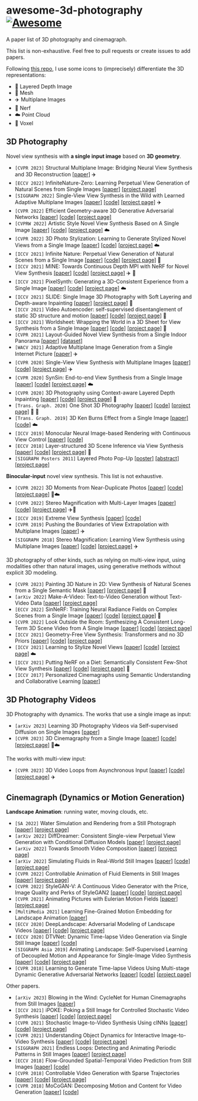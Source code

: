 # awesome-3d-photography [![Awesome](https://cdn.rawgit.com/sindresorhus/awesome/d7305f38d29fed78fa85652e3a63e154dd8e8829/media/badge.svg)](https://github.com/sindresorhus/awesome)
A paper list of 3D photography and cinemagraph.

This list is non-exhaustive. Feel free to pull requests or create issues to add papers.

Following [this repo](https://github.com/timzhang642/3D-Machine-Learning), I use some icons to (imprecisely) differentiate the 3D representations:
* :leaves: Layered Depth Image
* :gem: Mesh
* :airplane: Multiplane Images
* :taxi: Nerf
* :cloud: Point Cloud
* :space_invader: Voxel

## 3D Photography
Novel view synthesis with **a single input image** based on **3D geometry**.
- `[CVPR 2023]` Structural Multiplane Image: Bridging Neural View Synthesis and 3D Reconstruction [[paper]](https://arxiv.org/abs/2303.05937) :airplane:
- `[ECCV 2022]` InfiniteNature-Zero: Learning Perpetual View Generation of Natural Scenes from Single Images [[paper]](https://infinite-nature-zero.github.io/static/pdfs/InfiniteNatureZero.pdf) [[project page]](https://infinite-nature-zero.github.io/)
- `[SIGGRAPH 2022]` Single-View View Synthesis in the Wild with Learned Adaptive Multiplane Images [[paper]](https://arxiv.org/pdf/2205.11733.pdf) [[code]](https://github.com/yxuhan/AdaMPI) [[project page]](https://yxuhan.github.io/AdaMPI/) :airplane:
- `[CVPR 2022]` Efficient Geometry-aware 3D Generative Adversarial Networks [[paper]](https://arxiv.org/pdf/2112.07945.pdf) [[code]](https://github.com/NVlabs/eg3d) [[project page]](https://matthew-a-chan.github.io/EG3D/)
- `[CVPRW 2022]` Artistic Style Novel View Synthesis Based on A Single Image [[paper]](https://openaccess.thecvf.com/content/CVPR2022W/CVFAD/papers/Tseng_Artistic_Style_Novel_View_Synthesis_Based_on_a_Single_Image_CVPRW_2022_paper.pdf) [[code]](https://github.com/Kuan-Wei-Tseng/ArtNV) [[project page]](https://kuan-wei-tseng.github.io/ArtNV) :cloud:
- `[CVPR 2022]` 3D Photo Stylization: Learning to Generate Stylized Novel Views from a Single Image [[paper]](https://arxiv.org/pdf/2112.00169.pdf) [[code]](https://github.com/fmu2/3d_photo_stylization) [[project page]](http://pages.cs.wisc.edu/~fmu/style3d/) :cloud:
- `[ICCV 2021]` Infinite Nature: Perpetual View Generation of Natural Scenes from a Single Image [[paper]](https://arxiv.org/pdf/2012.09855.pdf) [[code]](https://github.com/google-research/google-research/tree/master/infinite_nature) [[project page]](https://infinite-nature.github.io/) :gem:
- `[ICCV 2021]` MINE: Towards Continuous Depth MPI with NeRF for Novel View Synthesis [[paper]](https://arxiv.org/pdf/2103.14910.pdf) [[code]](https://github.com/vincentfung13/MINE) [[project page]](https://vincentfung13.github.io/projects/mine/) :airplane: :taxi:
- `[ICCV 2021]` PixelSynth: Generating a 3D-Consistent Experience from a Single Image [[paper]](https://arxiv.org/pdf/2108.05892.pdf) [[code]](https://github.com/crockwell/pixelsynth) [[project page]](https://crockwell.github.io/pixelsynth/) :cloud:
- `[ICCV 2021]` SLIDE: Single Image 3D Photography with Soft Layering and Depth-aware Inpainting [[paper]](https://arxiv.org/pdf/2109.01068.pdf) [[project page]](https://varunjampani.github.io/slide/) :gem:
- `[ICCV 2021]` Video Autoencoder: self-supervised disentanglement of static 3D structure and motion [[paper]](https://arxiv.org/pdf/2110.02951.pdf) [[code]](https://github.com/zlai0/VideoAutoencoder/) [[project page]](https://zlai0.github.io/VideoAutoencoder/) :space_invader:
- `[ICCV 2021]` Worldsheet: Wrapping the World in a 3D Sheet for View Synthesis from a Single Image [[paper]](https://arxiv.org/pdf/2012.09854.pdf) [[code]](https://github.com/facebookresearch/worldsheet) [[project page]](https://worldsheet.github.io/) :gem:
- `[CVPR 2021]` Layout-Guided Novel View Synthesis from a Single Indoor Panorama [[paper]](https://openaccess.thecvf.com/content/CVPR2021/papers/Xu_Layout-Guided_Novel_View_Synthesis_From_a_Single_Indoor_Panorama_CVPR_2021_paper.pdf) [[dataset]](https://github.com/bluestyle97/PNVS)
- `[WACV 2021]` Adaptive Multiplane Image Generation from a Single Internet Picture [[paper]](https://openaccess.thecvf.com/content/WACV2021/papers/Luvizon_Adaptive_Multiplane_Image_Generation_From_a_Single_Internet_Picture_WACV_2021_paper.pdf) :airplane:
- `[CVPR 2020]` Single-View View Synthesis with Multiplane Images [[paper]](https://single-view-mpi.github.io/single_view_mpi.pdf) [[code]](https://github.com/google-research/google-research/tree/master/single_view_mpi) [[project page]](https://single-view-mpi.github.io/) :airplane:
- `[CVPR 2020]` SynSin: End-to-end View Synthesis from a Single Image [[paper]](https://arxiv.org/pdf/1912.08804.pdf) [[code]](https://github.com/facebookresearch/synsin) [[project page]](https://www.robots.ox.ac.uk/~ow/synsin.html) :cloud: 
- `[CVPR 2020]` 3D Photography using Context-aware Layered Depth Inpainting [[paper]](https://arxiv.org/pdf/2004.04727.pdf) [[code]](https://github.com/vt-vl-lab/3d-photo-inpainting) [[project page]](https://shihmengli.github.io/3D-Photo-Inpainting/) :leaves:
- `[Trans. Graph. 2020]` One Shot 3D Photography [[paper]](https://arxiv.org/pdf/2008.12298.pdf) [[code]](https://github.com/facebookresearch/one_shot_3d_photography) [[project page]](https://facebookresearch.github.io/one_shot_3d_photography/) :leaves: :gem:
- `[Trans. Graph. 2019]` 3D Ken Burns Effect from a Single Image [[paper]](https://arxiv.org/pdf/1909.05483.pdf) [[code]](https://github.com/sniklaus/3d-ken-burns) :cloud:
- `[ICCV 2019]` Monocular Neural Image-based Rendering with Continuous View Control [[paper]](https://arxiv.org/pdf/1901.01880.pdf) [[code]](https://github.com/xuchen-ethz/continuous_view_synthesis)
- `[ECCV 2018]` Layer-structured 3D Scene Inference via View Synthesis [[paper]](https://arxiv.org/pdf/1807.10264.pdf) [[code]](https://github.com/google/layered-scene-inference) [[project page]](https://shubhtuls.github.io/lsi/) :leaves:
- `[SIGGRAPH Posters 2011]` Layered Photo Pop-Up [[poster]](https://richardt.name/publications/photopopup/LayeredPhotoPopup-poster.pdf) [[abstract]](https://richardt.name/publications/photopopup/LayeredPhotoPopup-abstract.pdf) [[project page]](https://richardt.name/publications/photopopup/)

**Binocular-input** novel view synthesis. This list is not exhaustive.
- `[CVPR 2022]` 3D Moments from Near-Duplicate Photos [[paper]](https://3d-moments.github.io/static/pdfs/3d_moments.pdf) [[code]](https://github.com/google-research/3d-moments) [[project page]](https://3d-moments.github.io/) :leaves::cloud:
- `[CVPR 2022]` Stereo Magnification with Multi-Layer Images [[paper]](https://arxiv.org/pdf/2201.05023.pdf) [[code]](https://github.com/SamsungLabs/StereoLayers) [[project page]](https://samsunglabs.github.io/StereoLayers/) :airplane::gem:
- `[ICCV 2019]` Extreme View Synthesis [[paper]](https://arxiv.org/pdf/1812.04777) [[code]](https://github.com/NVlabs/extreme-view-synth)
- `[CVPR 2019]` Pushing the Boundaries of View Extrapolation with Multiplane Images [[paper]](https://openaccess.thecvf.com/content_CVPR_2019/papers/Srinivasan_Pushing_the_Boundaries_of_View_Extrapolation_With_Multiplane_Images_CVPR_2019_paper.pdf) :airplane:
- `[SIGGRAPH 2018]` Stereo Magnification: Learning View Synthesis using Multiplane Images [[paper]](https://dl.acm.org/doi/pdf/10.1145/3197517.3201323) [[code]](https://github.com/google/stereo-magnification) [[project page]](https://tinghuiz.github.io/projects/mpi/) :airplane:

3D photography of other kinds, such as relying on multi-view input, using modalities other than natural images, using generative methods without explicit 3D modeling.
- `[CVPR 2023]` Painting 3D Nature in 2D: View Synthesis of Natural Scenes from a Single Semantic Mask [[paper]](https://arxiv.org/abs/2302.07224) [[project page]](https://zju3dv.github.io/paintingnature/) :gem:
- `[arXiv 2022]` Make-A-Video: Text-to-Video Generation without Text-Video Data [[paper]](https://arxiv.org/abs/2209.14792) [[project page]](https://make-a-video.github.io/)
- `[ECCV 2022]` SinNeRF: Training Neural Radiance Fields on Complex Scenes from a Single Image [[paper]](https://arxiv.org/pdf/2204.00928.pdf) [[code]](https://github.com/Ir1d/SinNeRF) [[project page]](https://vita-group.github.io/SinNeRF/) :taxi:
- `[CVPR 2022]` Look Outside the Room: Synthesizing A Consistent Long-Term 3D Scene Video from A Single Image [[paper]](https://arxiv.org/abs/2203.09457) [[code]](https://github.com/xrenaa/Look-Outside-Room) [[project page]](https://xrenaa.github.io/look-outside-room/)
- `[ICCV 2021]` Geometry-Free View Synthesis: Transformers and no 3D Priors [[paper]](https://arxiv.org/pdf/2104.07652.pdf) [[code]](https://github.com/CompVis/geometry-free-view-synthesis) [[project page]](https://compvis.github.io/geometry-free-view-synthesis/)
- `[ICCV 2021]` Learning to Stylize Novel Views [[paper]](https://arxiv.org/pdf/2105.13509.pdf) [[code]](https://github.com/hhsinping/stylescene) [[project page]](https://hhsinping.github.io/3d_scene_stylization/) :cloud:
- `[ICCV 2021]` Putting NeRF on a Diet: Semantically Consistent Few-Shot View Synthesis [[paper]](https://arxiv.org/pdf/2104.00677.pdf) [[code]](https://github.com/ajayjain/DietNeRF) [[project page]](https://www.ajayj.com/dietnerf) :taxi:
- `[ICCV 2017]` Personalized Cinemagraphs using Semantic Understanding and Collaborative Learning [[paper]](https://openaccess.thecvf.com/content_ICCV_2017/papers/Oh_Personalized_Cinemagraphs_Using_ICCV_2017_paper.pdf)

## 3D Photography Videos
3D Photography with dynamics. The works that use a single image as input:
- `[arXiv 2023]` Learning 3D Photography Videos via Self-supervised Diffusion on Single Images [[paper]](https://arxiv.org/abs/2302.10781)
- `[CVPR 2023]` 3D Cinemagraphy from a Single Image [[paper]](https://arxiv.org/abs/2303.05724) [[code]](https://github.com/xingyi-li/3d-cinemagraphy) [[project page]](https://xingyi-li.github.io/3d-cinemagraphy/) :leaves::cloud:

The works with multi-view input:
- `[CVPR 2023]` 3D Video Loops from Asynchronous Input [[paper]](https://arxiv.org/abs/2303.05312) [[code]](https://github.com/limacv/VideoLoop3D) [[project page]](https://limacv.github.io/VideoLoop3D_web/) :airplane:

## Cinemagraph (Dynamics or Motion Generation)
**Landscape Animation**: running water, moving clouds, etc.
- `[SA 2022]` Water Simulation and Rendering from a Still Photograph [[paper]](https://dl.acm.org/doi/pdf/10.1145/3550469.3555415) [[project page]](https://rsugimoto.net/WaterAnimationProject/)
- `[arXiv 2022]` DiffDreamer: Consistent Single-view Perpetual View Generation with Conditional Diffusion Models [[paper]](https://arxiv.org/abs/2211.12131) [[project page]](https://primecai.github.io/diffdreamer)
- `[arXiv 2022]` Towards Smooth Video Composition [[paper]](https://arxiv.org/abs/2212.07413) [[project page]](https://genforce.github.io/StyleSV)
- `[arXiv 2022]` Simulating Fluids in Real-World Still Images [[paper]](https://arxiv.org/pdf/2204.11335.pdf) [[code]](https://github.com/simon3dv/SLR-SFS) [[project page]](https://slr-sfs.github.io/)
- `[CVPR 2022]` Controllable Animation of Fluid Elements in Still Images [[paper]](https://arxiv.org/pdf/2112.03051v1.pdf) [[project page]](https://controllable-cinemagraphs.github.io/)
- `[CVPR 2022]` StyleGAN-V: A Continuous Video Generator with the Price, Image Quality and Perks of StyleGAN2 [[paper]](https://kaust-cair.s3.amazonaws.com/stylegan-v/stylegan-v-paper.pdf) [[code]](https://github.com/universome/stylegan-v) [[project page]](https://universome.github.io/stylegan-v)
- `[CVPR 2021]` Animating Pictures with Eulerian Motion Fields [[paper]](https://eulerian.cs.washington.edu/animating_pictures_2020.pdf) [[project page]](https://eulerian.cs.washington.edu/)
- `[MultiMedia 2021]` Learning Fine-Grained Motion Embedding for Landscape Animation [[paper]](https://arxiv.org/pdf/2109.02216.pdf)
- `[ECCV 2020]` DeepLandscape: Adversarial Modeling of Landscape Videos [[paper]](https://www.ecva.net/papers/eccv_2020/papers_ECCV/papers/123680256.pdf) [[code]](https://github.com/saic-mdal/deep-landscape) [[project page]](https://saic-mdal.github.io/deep-landscape/)
- `[ECCV 2020]` DTVNet: Dynamic Time-lapse Video Generation via Single Still Image [[paper]](https://www.ecva.net/papers/eccv_2020/papers_ECCV/papers/123500290.pdf) [[code]](https://github.com/zhangzjn/dtvnet)
- `[SIGGRAPH Asia 2019]` Animating Landscape: Self-Supervised Learning of Decoupled Motion and Appearance for Single-Image Video Synthesis [[paper]](https://arxiv.org/pdf/1910.07192.pdf) [[code]](https://github.com/endo-yuki-t/Animating-Landscape) [[project page]](http://www.cgg.cs.tsukuba.ac.jp/~endo/projects/AnimatingLandscape/)
- `[CVPR 2018]` Learning to Generate Time-lapse Videos Using Multi-stage Dynamic Generative Adversarial Networks [[paper]](https://arxiv.org/pdf/1709.07592.pdf) [[code]](https://github.com/weixiong-ur/mdgan) [[project page]](https://sites.google.com/site/whluoimperial/mdgan)

Other papers.
- `[arXiv 2023]` Blowing in the Wind: CycleNet for Human Cinemagraphs from Still Images [[paper]](https://arxiv.org/abs/2303.08639)
- `[ICCV 2021]` iPOKE: Poking a Still Image for Controlled Stochastic Video Synthesis [[paper]](https://arxiv.org/pdf/2107.02790.pdf) [[code]](https://github.com/CompVis/ipoke) [[project page]](https://compvis.github.io/ipoke/)
- `[CVPR 2021]` Stochastic Image-to-Video Synthesis Using cINNs [[paper]](https://arxiv.org/pdf/2105.04551.pdf) [[code]](https://github.com/CompVis/image2video-synthesis-using-cINNs) [[project page]](https://compvis.github.io/image2video-synthesis-using-cINNs/)
- `[CVPR 2021]` Understanding Object Dynamics for Interactive Image-to-Video Synthesis [[paper]](https://arxiv.org/pdf/2106.11303.pdf) [[code]](https://github.com/CompVis/interactive-image2video-synthesis) [[project page]](https://compvis.github.io/interactive-image2video-synthesis/)
- `[SIGGRAPH 2021]` Endless Loops: Detecting and Animating Periodic Patterns in Still Images [[paper]](https://storage.googleapis.com/ltx-public-images/Endless_Loops__Detecting_and_animating_periodic_patterns_in_still_images.pdf) [[project page]](https://pub.res.lightricks.com/endless-loops/)
- `[ECCV 2018]` Flow-Grounded Spatial-Temporal Video Prediction from Still Images [[paper]](https://arxiv.org/pdf/1807.09755.pdf) [[code]](https://github.com/Yijunmaverick/FlowGrounded-VideoPrediction)
- `[CVPR 2018]` Controllable Video Generation with Sparse Trajectories [[paper]](https://vision.cornell.edu/se3/wp-content/uploads/2018/03/1575.pdf) [[code]](https://github.com/zekunhao1995/ControllableVideoGen) [[project page]](http://www.cs.cornell.edu/~xhuang/publication/videogen/)
- `[CVPR 2018]` MoCoGAN: Decomposing Motion and Content for Video Generation [[paper]](https://arxiv.org/pdf/1707.04993.pdf) [[code]](https://github.com/sergeytulyakov/mocogan)
